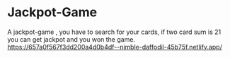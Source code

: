 # Jackpot-Game
A jackpot-game  , you have to search for your cards, if two card sum is 21 you can get jackpot and you won the game.
https://657a0f567f3dd200a4d0b4df--nimble-daffodil-45b75f.netlify.app/
